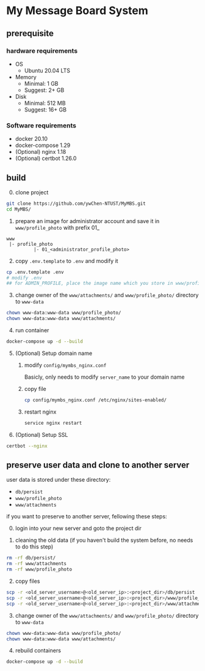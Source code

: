 # My Message Board System

## prerequisite

### hardware requirements

- OS
    - Ubuntu 20.04 LTS
- Memory
    - Minimal: 1 GB
    - Suggest: 2+ GB
- Disk
    - Minimal: 512 MB
    - Suggest: 16+ GB

### Software requirements

- docker 20.10
- docker-compose 1.29
- (Optional) nginx 1.18
- (Optional) certbot 1.26.0

## build

0. clone project
```bash
git clone https://github.com/ywChen-NTUST/MyMBS.git
cd MyMBS/
```

1. prepare an image for administrator account and save it in `www/profile_photo` with prefix 01_
```
www
 |- profile_photo
          |- 01_<administrator_profile_photo>
```

2. copy `.env.template` to `.env` and modify it
```bash
cp .env.template .env
# modify .env
## for ADMIN_PROFILE, place the image name which you store in www/profile_photo (i.e. 01_administrator.jpg)
```

3. change owner of the `www/attachments/` and `www/profile_photo/` directory to `www-data`
```bash
chown www-data:www-data www/profile_photo/
chown www-data:www-data www/attachments/
```

4. run container
```bash
docker-compose up -d --build
```

5. (Optional) Setup domain name

    1. modify `config/mymbs_nginx.conf`

        Basicly, only needs to modify `server_name` to your domain name

    2. copy file
        ```bash
        cp config/mymbs_nginx.conf /etc/nginx/sites-enabled/
        ```
    3. restart nginx
        ```bash
        service nginx restart
        ```

6. (Optional) Setup SSL
```bash
certbot --nginx
```

## preserve user data and clone to another server

user data is stored under these directory: 

- `db/persist`
- `www/profile_photo`
- `www/attachments`

if you want to preserve to another server, fellowing these steps:

0. login into your new server and goto the project dir

1. cleaning the old data (if you haven't build the system before, no needs to do this step)
```bash
rm -rf db/persist/
rm -rf www/attachments
rm -rf www/profile_photo
```

2. copy files
```bash
scp -r <old_server_username>@<old_server_ip>:<project_dir>/db/persist ./db/
scp -r <old_server_username>@<old_server_ip>:<project_dir>/www/profile_photo ./www/
scp -r <old_server_username>@<old_server_ip>:<project_dir>/www/attachments ./www/
```

3. change owner of the `www/attachments/` and `www/profile_photo/` directory to `www-data`
```bash
chown www-data:www-data www/profile_photo/
chown www-data:www-data www/attachments/
```

4. rebuild containers
```bash
docker-compose up -d --build
```